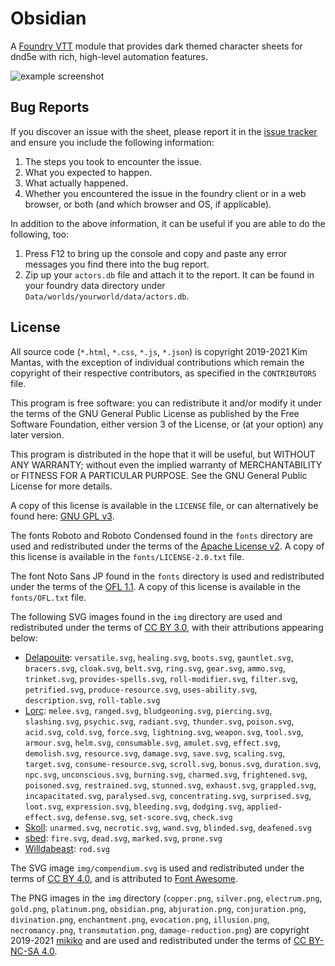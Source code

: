 # Obsidian
A [Foundry VTT](https://foundryvtt.com/) module that provides dark themed character sheets for dnd5e with rich, high-level automation features.

![example screenshot](https://bitbucket.org/Fyorl/obsidian/raw/master/example.jpg)

## Bug Reports
If you discover an issue with the sheet, please report it in the [issue tracker](https://bitbucket.org/Fyorl/obsidian/issues) and ensure you include the following information:

1. The steps you took to encounter the issue.
2. What you expected to happen.
3. What actually happened.
4. Whether you encountered the issue in the foundry client or in a web browser, or both (and which browser and OS, if applicable).

In addition to the above information, it can be useful if you are able to do the following, too:

1. Press F12 to bring up the console and copy and paste any error messages you find there into the bug report.
2. Zip up your `actors.db` file and attach it to the report. It can be found in your foundry data directory under `Data/worlds/yourworld/data/actors.db`.

## License
All source code (`*.html`, `*.css`, `*.js`, `*.json`) is copyright 2019-2021 Kim Mantas, with the exception of individual contributions which remain the copyright of their respective contributors, as specified in the `CONTRIBUTORS` file.

This program is free software: you can redistribute it and/or modify it under the terms of the GNU General Public License as published by the Free Software Foundation, either version 3 of the License, or (at your option) any later version.

This program is distributed in the hope that it will be useful, but WITHOUT ANY WARRANTY; without even the implied warranty of MERCHANTABILITY or FITNESS FOR A PARTICULAR PURPOSE. See the GNU General Public License for more details.

A copy of this license is available in the `LICENSE` file, or can alternatively be found here: [GNU GPL v3](https://www.gnu.org/licenses/gpl-3.0.en.html).

The fonts Roboto and Roboto Condensed found in the `fonts` directory are used and redistributed under the terms of the [Apache License v2](http://www.apache.org/licenses/LICENSE-2.0). A copy of this license is available in the `fonts/LICENSE-2.0.txt` file.

The font Noto Sans JP found in the `fonts` directory is used and redistributed under the terms of the [OFL 1.1](https://scripts.sil.org/cms/scripts/page.php?item_id=OFL_web). A copy of this license is available in the `fonts/OFL.txt` file.

The following SVG images found in the `img` directory are used and redistributed under the terms of [CC BY 3.0](https://creativecommons.org/licenses/by/3.0/), with their attributions appearing below:

* [Delapouite](http://delapouite.com/): `versatile.svg`, `healing.svg`, `boots.svg`, `gauntlet.svg`, `bracers.svg`, `cloak.svg`, `belt.svg`, `ring.svg`, `gear.svg`, `ammo.svg`, `trinket.svg`, `provides-spells.svg`, `roll-modifier.svg`, `filter.svg`, `petrified.svg`, `produce-resource.svg`, `uses-ability.svg`, `description.svg`, `roll-table.svg`
* [Lorc](http://lorcblog.blogspot.com/): `melee.svg`, `ranged.svg`, `bludgeoning.svg`, `piercing.svg`, `slashing.svg`, `psychic.svg`, `radiant.svg`, `thunder.svg`, `poison.svg`, `acid.svg`, `cold.svg`, `force.svg`, `lightning.svg`, `weapon.svg`, `tool.svg`, `armour.svg`, `helm.svg`, `consumable.svg`, `amulet.svg`, `effect.svg`, `demolish.svg`, `resource.svg`, `damage.svg`, `save.svg`, `scaling.svg`, `target.svg`, `consume-resource.svg`, `scroll.svg`, `bonus.svg`, `duration.svg`, `npc.svg`, `unconscious.svg`, `burning.svg`, `charmed.svg`, `frightened.svg`, `poisoned.svg`, `restrained.svg`, `stunned.svg`, `exhaust.svg`, `grappled.svg`, `incapacitated.svg`, `paralysed.svg`, `concentrating.svg`, `surprised.svg`, `loot.svg`, `expression.svg`, `bleeding.svg`, `dodging.svg`, `applied-effect.svg`, `defense.svg`, `set-score.svg`, `check.svg`
* [Skoll](https://game-icons.net/): `unarmed.svg`, `necrotic.svg`, `wand.svg`, `blinded.svg`, `deafened.svg`
* [sbed](https://opengameart.org/content/95-game-icons): `fire.svg`, `dead.svg`, `marked.svg`, `prone.svg`
* [Willdabeast](http://wjbstories.blogspot.com/): `rod.svg`

The SVG image `img/compendium.svg` is used and redistributed under the terms of [CC BY 4.0](https://creativecommons.org/licenses/by/4.0/), and is attributed to [Font Awesome](https://fontawesome.com/).

The PNG images in the `img` directory (`copper.png`, `silver.png`, `electrum.png`, `gold.png`, `platinum.png`, `obsidian.png`, `abjuration.png`, `conjuration.png`, `divination.png`, `enchantment.png`, `evocation.png`, `illusion.png`, `necromancy.png`, `transmutation.png`, `damage-reduction.png`) are copyright 2019-2021 [mikiko](https://mikiko.art) and are used and redistributed under the terms of [CC BY-NC-SA 4.0](https://creativecommons.org/licenses/by-nc-sa/4.0/).
